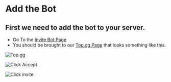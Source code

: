 # Add the Bot

## First we need to add the bot to your server.

 - Go To the [Invite Bot Page](https://playground.mlserv.xyz/add/)
 - You should be brought to our [Top.gg Page](https://top.gg/bot/1063461122553942077) that looks something like this.

![Top.gg](https://ibb.co/hcMMgb1)

![Click Accept](https://ibb.co/vZpVdZH)

![Click invite](https://ibb.co/jzTCdfh)
